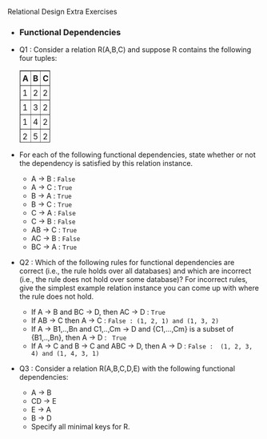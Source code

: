 Relational Design Extra Exercises
  - <h3>Functional Dependencies</h3>
  - Q1 : Consider a relation R(A,B,C) and suppose R contains the following four tuples:
    <table style="text-align: left; width: 61px; height: 144px;" border="1" cellpadding="2" cellspacing="2">
      <tbody>
        <tr>
          <td style="padding: 4px; font-weight: bold;">A<br> </td>
          <td style="padding: 4px; font-weight: bold;">B<br></td>
          <td style="padding: 4px; font-weight: bold;">C<br></td>
        </tr>
        <tr>
          <td style="padding: 4px;">1<br></td>
          <td style="padding: 4px;">2<br></td>
          <td style="padding: 4px;">2<br></td>
        </tr>
        <tr>
          <td style="padding: 4px;">1<br></td>
          <td style="padding: 4px;">3<br></td>
          <td style="padding: 4px;">2<br></td>
        </tr>
        <tr>  
          <td style="padding: 4px;">1<br></td>
          <td style="padding: 4px;">4<br></td>
          <td style="padding: 4px;">2<br></td>
        </tr>
        <tr>
          <td style="padding: 4px;">2<br></td>
          <td style="padding: 4px;">5<br></td>
          <td style="padding: 4px;">2<br></td>
        </tr>
      </tbody>
    </table>    
  - For each of the following functional dependencies, state whether or not the dependency is satisfied by this relation instance.
    - A → B : ```False```
    - A → C : ```True```
    - B → A : ```True```
    - B → C : ```True```
    - C → A : ```False```
    - C → B : ```False```
    - AB → C : ```True```
    - AC → B : ```False```
    - BC → A : ```True```

  - Q2 : Which of the following rules for functional dependencies are correct (i.e., the rule holds over all databases) and which are incorrect (i.e., the rule does not hold over some database)? For incorrect rules, give the simplest example relation instance you can come up with where the rule does not hold.
    - If A → B and BC → D, then AC → D : ```True```
    - If AB → C then A → C : ```False : (1, 2, 1) and (1, 3, 2)```
    - If A → B1,..,Bn  and  C1,..,Cm → D  and {C1,...,Cm} is a subset of {B1,..,Bn}, then A → D : ``` True```
    - If A → C and B → C and ABC → D, then A → D : ```False :  (1, 2, 3, 4) and (1, 4, 3, 1)```
  - Q3 : Consider a relation R(A,B,C,D,E) with the following functional dependencies:
    - A → B
    - CD → E
    - E → A
    - B → D
    - Specify all minimal keys for R.
    ```

    ```
